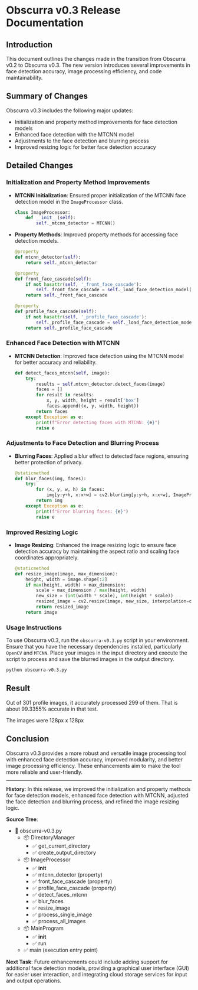 # Obscurra v0.3 Release Documentation

## Introduction

This document outlines the changes made in the transition from Obscurra v0.2 to Obscurra v0.3. The new version introduces several improvements in face detection accuracy, image processing efficiency, and code maintainability.

## Summary of Changes

Obscurra v0.3 includes the following major updates:

- Initialization and property method improvements for face detection models
- Enhanced face detection with the MTCNN model
- Adjustments to the face detection and blurring process
- Improved resizing logic for better face detection accuracy

## Detailed Changes

### Initialization and Property Method Improvements

- **MTCNN Initialization**: Ensured proper initialization of the MTCNN face detection model in the `ImageProcessor` class.
  ```python
  class ImageProcessor:
      def __init__(self):
          self._mtcnn_detector = MTCNN()
  ```
- **Property Methods**: Improved property methods for accessing face detection models.
  ```python
  @property
  def mtcnn_detector(self):
      return self._mtcnn_detector

  @property
  def front_face_cascade(self):
      if not hasattr(self, '_front_face_cascade'):
          self._front_face_cascade = self._load_face_detection_model(self.front_face_cascade_path)
      return self._front_face_cascade

  @property
  def profile_face_cascade(self):
      if not hasattr(self, '_profile_face_cascade'):
          self._profile_face_cascade = self._load_face_detection_model(self.profile_face_cascade_path)
      return self._profile_face_cascade
  ```

### Enhanced Face Detection with MTCNN

- **MTCNN Detection**: Improved face detection using the MTCNN model for better accuracy and reliability.
  ```python
  def detect_faces_mtcnn(self, image):
      try:
          results = self.mtcnn_detector.detect_faces(image)
          faces = []
          for result in results:
              x, y, width, height = result['box']
              faces.append((x, y, width, height))
          return faces
      except Exception as e:
          print(f"Error detecting faces with MTCNN: {e}")
          raise e
  ```

### Adjustments to Face Detection and Blurring Process

- **Blurring Faces**: Applied a blur effect to detected face regions, ensuring better protection of privacy.
  ```python
  @staticmethod
  def blur_faces(img, faces):
      try:
          for (x, y, w, h) in faces:
              img[y:y+h, x:x+w] = cv2.blur(img[y:y+h, x:x+w], ImageProcessor.BLUR_EFFECT)
          return img
      except Exception as e:
          print(f"Error blurring faces: {e}")
          raise e
  ```

### Improved Resizing Logic

- **Image Resizing**: Enhanced the image resizing logic to ensure face detection accuracy by maintaining the aspect ratio and scaling face coordinates appropriately.
  ```python
  @staticmethod
  def resize_image(image, max_dimension):
      height, width = image.shape[:2]
      if max(height, width) > max_dimension:
          scale = max_dimension / max(height, width)
          new_size = (int(width * scale), int(height * scale))
          resized_image = cv2.resize(image, new_size, interpolation=cv2.INTER_AREA)
          return resized_image
      return image
  ```

### Usage Instructions

To use Obscurra v0.3, run the `obscurra-v0.3.py` script in your environment. Ensure that you have the necessary dependencies installed, particularly `OpenCV` and `MTCNN`. Place your images in the input directory and execute the script to process and save the blurred images in the output directory.

```bash
python obscurra-v0.3.py
```

## Result

Out of 301 profile images, it accurately processed 299 of them. That is about 99.3355% accurate in that test.

The images were 128px x 128px

## Conclusion

Obscurra v0.3 provides a more robust and versatile image processing tool with enhanced face detection accuracy, improved modularity, and better image processing efficiency. These enhancements aim to make the tool more reliable and user-friendly.

---

**History**: In this release, we improved the initialization and property methods for face detection models, enhanced face detection with MTCNN, adjusted the face detection and blurring process, and refined the image resizing logic.

**Source Tree**:

- 💾 obscurra-v0.3.py
  - 📦 DirectoryManager
    - ✅ get_current_directory
    - ✅ create_output_directory
  - 📦 ImageProcessor
    - ✅ __init__
    - ✅ mtcnn_detector (property)
    - ✅ front_face_cascade (property)
    - ✅ profile_face_cascade (property)
    - ✅ detect_faces_mtcnn
    - ✅ blur_faces
    - ✅ resize_image
    - ✅ process_single_image
    - ✅ process_all_images
  - 📦 MainProgram
    - ✅ __init__
    - ✅ run
  - ✅ main (execution entry point)

**Next Task**:
Future enhancements could include adding support for additional face detection models, providing a graphical user interface (GUI) for easier user interaction, and integrating cloud storage services for input and output operations.
